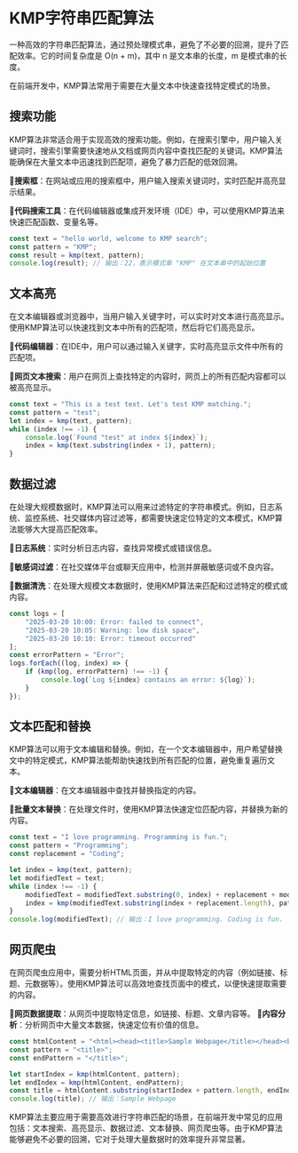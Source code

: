 # **KMP字符串匹配算法**
一种高效的字符串匹配算法，通过预处理模式串，避免了不必要的回溯，提升了匹配效率。它的时间复杂度是 O(n + m)，其中 n 是文本串的长度，m 是模式串的长度。

在前端开发中，KMP算法常用于需要在大量文本中快速查找特定模式的场景。

## **搜索功能**
   KMP算法非常适合用于实现高效的搜索功能。例如，在搜索引擎中，用户输入关键词时，搜索引擎需要快速地从文档或网页内容中查找匹配的关键词。KMP算法能确保在大量文本中迅速找到匹配项，避免了暴力匹配的低效回溯。

    
   🔶**搜索框**：在网站或应用的搜索框中，用户输入搜索关键词时，实时匹配并高亮显示结果。 

   🔶**代码搜索工具**：在代码编辑器或集成开发环境（IDE）中，可以使用KMP算法来快速匹配函数、变量名等。

    
   ```ts
   const text = "hello world, welcome to KMP search";
   const pattern = "KMP";
   const result = kmp(text, pattern);
   console.log(result); // 输出：22，表示模式串 "KMP" 在文本串中的起始位置
   ```

##  **文本高亮**
   在文本编辑器或浏览器中，当用户输入关键字时，可以实时对文本进行高亮显示。使用KMP算法可以快速找到文本中所有的匹配项，然后将它们高亮显示。

    
   🔶**代码编辑器**：在IDE中，用户可以通过输入关键字，实时高亮显示文件中所有的匹配项。

   🔶**网页文本搜索**：用户在网页上查找特定的内容时，网页上的所有匹配内容都可以被高亮显示。

    
   ```ts
   const text = "This is a test text. Let's test KMP matching.";
   const pattern = "test";
   let index = kmp(text, pattern);
   while (index !== -1) {
       console.log(`Found "test" at index ${index}`);
       index = kmp(text.substring(index + 1), pattern);
   }
   ```

## **数据过滤**
   在处理大规模数据时，KMP算法可以用来过滤特定的字符串模式。例如，日志系统、监控系统、社交媒体内容过滤等，都需要快速定位特定的文本模式，KMP算法能够大大提高匹配效率。

    
   🔶**日志系统**：实时分析日志内容，查找异常模式或错误信息。

   🔶**敏感词过滤**：在社交媒体平台或聊天应用中，检测并屏蔽敏感词或不良内容。

   🔶**数据清洗**：在处理大规模文本数据时，使用KMP算法来匹配和过滤特定的模式或内容。

    
   ```ts
   const logs = [
       "2025-03-20 10:00: Error: failed to connect",
       "2025-03-20 10:05: Warning: low disk space",
       "2025-03-20 10:10: Error: timeout occurred"
   ];
   const errorPattern = "Error";
   logs.forEach((log, index) => {
       if (kmp(log, errorPattern) !== -1) {
           console.log(`Log ${index} contains an error: ${log}`);
       }
   });
   ```

## **文本匹配和替换**
   KMP算法可以用于文本编辑和替换。例如，在一个文本编辑器中，用户希望替换文中的特定模式，KMP算法能帮助快速找到所有匹配的位置，避免重复遍历文本。

    
   🔶**文本编辑器**：在文本编辑器中查找并替换指定的内容。
    
   🔶**批量文本替换**：在处理文件时，使用KMP算法快速定位匹配内容，并替换为新的内容。

    
   ```ts
   const text = "I love programming. Programming is fun.";
   const pattern = "Programming";
   const replacement = "Coding";
   
   let index = kmp(text, pattern);
   let modifiedText = text;
   while (index !== -1) {
       modifiedText = modifiedText.substring(0, index) + replacement + modifiedText.substring(index + pattern.length);
       index = kmp(modifiedText.substring(index + replacement.length), pattern);
   }
   console.log(modifiedText); // 输出：I love programming. Coding is fun.
   ```

## **网页爬虫**
   在网页爬虫应用中，需要分析HTML页面，并从中提取特定的内容（例如链接、标题、元数据等）。使用KMP算法可以高效地查找页面中的模式，以便快速提取需要的内容。

    
   🔶**网页数据提取**：从网页中提取特定信息，如链接、标题、文章内容等。
   🔶**内容分析**：分析网页中大量文本数据，快速定位有价值的信息。

    
   ```ts
   const htmlContent = "<html><head><title>Sample Webpage</title></head><body>Content goes here.</body></html>";
   const pattern = "<title>";
   const endPattern = "</title>";
   
   let startIndex = kmp(htmlContent, pattern);
   let endIndex = kmp(htmlContent, endPattern);
   const title = htmlContent.substring(startIndex + pattern.length, endIndex);
   console.log(title); // 输出：Sample Webpage
   ```

KMP算法主要应用于需要高效进行字符串匹配的场景，在前端开发中常见的应用包括：文本搜索、高亮显示、数据过滤、文本替换、网页爬虫等。由于KMP算法能够避免不必要的回溯，它对于处理大量数据时的效率提升非常显著。